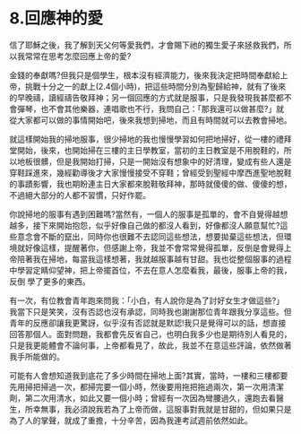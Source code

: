 # 8.回應神的愛

信了耶穌之後，我了解到天父何等愛我們，才會賜下祂的獨生愛子來拯救我們，所以我常常在思考怎麼回應上帝的愛?

金錢的奉獻嗎?但我只是個學生，根本沒有經濟能力，後來我決定把時間奉獻給上帝，挑戰十分之一的獻上(2.4個小時)，把這些時間分別為聖歸給神，就有了後來的早晚禱，讀經禱告敬拜神；另一個回應的方式就是服事，只是我發現我甚麼都不會彈琴，也不會其他樂器，連唱歌也不行，我問自己：「那我還可以做甚麼?」就從大家都可以做的事情開始吧，後來我想到掃地，而且有時間就可以去教會掃地。

就這樣開始我的掃地服事，很少掃地的我也慢慢學習如何把地掃好，從一樓的禮拜堂開始，後來，也開始掃在三樓的主日學教室，當初的主日教室是不用脫鞋的，所以地板很髒，但是我開始打掃，只是一開始沒有想象中的好清理，變成有些人還是穿鞋踩進來，幾經勸導後才大家慢慢接受不穿鞋；曾經受到聖經中摩西進聖地脫鞋的事蹟影響，我也期盼連主日大家都來脫鞋敬拜神，那時就傻傻的做、傻傻的想，不過絕大部分的人都不習慣，只好作罷。

你說掃地的服事有遇到困難嗎?當然有，一個人的服事是孤單的，會不自覺得越想越多，接下來開始抱怨，似乎好像自己做的都沒人看到，好像都沒人願意幫忙?這些意念會不斷的竄出，同時你也很難不去認同這些想法，想要拋棄這些想法，但環境就好像這樣，提醒著你，但感謝上帝，我並不會常常覺得孤單，反倒是會覺得上帝陪著我在掃地，每當我這樣想著，我就越服事越有甘甜。我也從整個服事的過程中學習定睛仰望神，把上帝擺首位，不去在意人怎麼看我，最後，服事上帝的我，反倒
學了更多的東西。

有一次，有位教會青年跑來問我：「小白，有人說你是為了討好女生才做這些?」我當下只是笑笑，沒有否認也沒有承認，同時我也謝謝那位青年跟我分享這些。但青年的反應卻讓我更驚訝，似乎沒有否認就是默認!我只是覺得可以的話，想直接回答那個人。面對問題，我都會先反省自己，也明白我多少也是期待別人看見的，只是我更能體會不論何事，上帝都看見了，故此，我並不在意這些評論，依然做著我手所能做的。

可能有人會想知道我到底花了多少時間在掃地上面?其實，當時，一樓和三樓都要先用掃把掃過一次，都掃完要一個小時，然後要用拖把拖過兩次，第一次用清潔劑，第二次用清水，如此又要一個小時；曾經有一次因為彎腰過久，還跑去看醫生，所幸無事，我必須說我若為了上帝而做，這服事對我就是甘甜的，但如果只是為了人的掌聲，就成了重擔，十分辛苦，因為我連考試週前依然如此。






